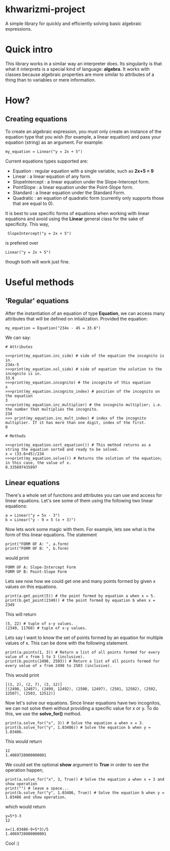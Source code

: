 # khwarizmi-project
A simple library for quickly and efficiently solving basic algebraic expressions.

# Quick intro

This library works in a similar way an interpreter does. Its singularity is that what it interprets is a special kind of language: **algebra**. It works with classes because algebraic properties are more similar to attributes of a thing than to variables or mere information. 

# How?

## Creating equations

To create an algebraic expression, you must only create an instance of the equation type that you wish (for example, a linear equation) and pass your equation (string) as an argument. For example:

    my_equation = Linear("y = 2x + 5")
 
 Current equations types supported are:
 
 * Equation : regular equation with a single variable, such as **2x+5 = 9**
 * Linear : a linear equation of any form.
 * SlopeIntercept : a linear equation under the Slope-Intercept form.
 * PointSlope : a linear equation under the Point-Slope form.
 * Standard : a linear equation under the Standard Form.
 * Quadratic : an equation of quadratic form (currently only supports those that are equal to 0).
 
 It is best to use specific forms of equations when working with linear equations and avoid using the **Linear** general class for the sake of specificity. This way,
 
     SlopeIntercept("y = 2x + 5") 
 
 is prefered over
 
    Linear("y = 2x + 5")
    
though both will work just fine.

# Useful methods

## 'Regular' equations

After the instantiation of an equation of type **Equation**, we can access many attributes that will be defined on intialization. Provided the equation:

    my_equation = Equation("234x - 45 = 33.6")
    
We can say:

    # Attributes

    >>>print(my_equation.inc_side) # side of the equation the incognito is in.
    234x-5
    >>>print(my_equation.sol_side) # side of equation the solution to the incognito is in.
    33.6
    >>>print(my_equation.incognito) # the incognito of this equation
    x
    >>>print(my_equation.incognito_index) # position of the incognito on the equation
    3
    >>>print(my_equation.inc_multiplier) # the incognito multiplier; i.e. the number that multiplies the incognito.
    234
    >>> print(my_equation.inc_mult_index) # index of the incognito multiplier. If it has more than one digit, index of the first.
    0

    # Methods
    
    >>>print(my_equation.sort_equation()) # This method returns as a string the equation sorted and ready to be solved.
    x = (33.6+45)/234
    >>>print(my_equation.solve()) # Returns the solution of the equation; in this case, the value of x.
    0.335897435897

## Linear equations

There's a whole set of functions and attributes you can use and access for linear equations. Let's see some of them using the following two linear equations:

    a = Linear("y = 5x - 3")
    b = Linear("y - 9 = 5 (x + 3)")
    
Now lets work some magic with them. For example, lets see what is the form of this linear equations. The statement

    print("FORM OF A: ", a.form)
    print("FORM OF B: ", b.form)

would print 
    
    FORM OF A: Slope-Intercept Form
    FORM OF B: Point-Slope Form
    
 Lets see now how we could get one and many points formed by given x values on this equations.
 
    print(a.get_point(5)) # the point formed by equation a when x = 5.
    print(b.get_point(2349)) # the point formed by equation b when x = 2349
    
This will return
    
    (5, 22) # tuple of x-y values.
    (2349, 11760) # tuple of x-y values.
    
Lets say I want to know the set of points formed by an equation for multiple values of x. This can be done with the following statement.

    print(a.points(1, 3)) # Return a list of all points formed for every value of x from 1 to 3 (inclusive).
    print(b.points(2498, 2503)) # Return a list of all points formed for every value of x from 2498 to 2503 (inclusive).
    
This would print

    [(1, 2), (2, 7), (3, 12)]
    [(2498, 12487), (2499, 12492), (2500, 12497), (2501, 12502), (2502, 12507), (2503, 12512)]
    

Now let's solve our equations. Since linear equations have two incognitos, we can not solve them without providing a specific value for x or y. To do this, we use the **solve_for()** method.

    print(a.solve_for("x", 3)) # Solve the equation a when x = 3.
    print(b.solve_for("y", 1.03486)) # Solve the equation b when y = 1.03486.
    
This would return

    12
    1.4069720000000001

We could set the optional **show** argument to __True__ in order to see the operation happen,

    print(a.solve_for("x", 3, True)) # Solve the equation a when x = 3 and show operation
    print("") # leave a space...
    print(b.solve_for("y", 1.03486, True)) # Solve the equation b when y = 1.03486 and show operation.
    
which would return

    y=5*3-3
    12
    
    x=(1.03486-9+5*3)/5
    1.4069720000000001
    
Cool :)

    


    

    
